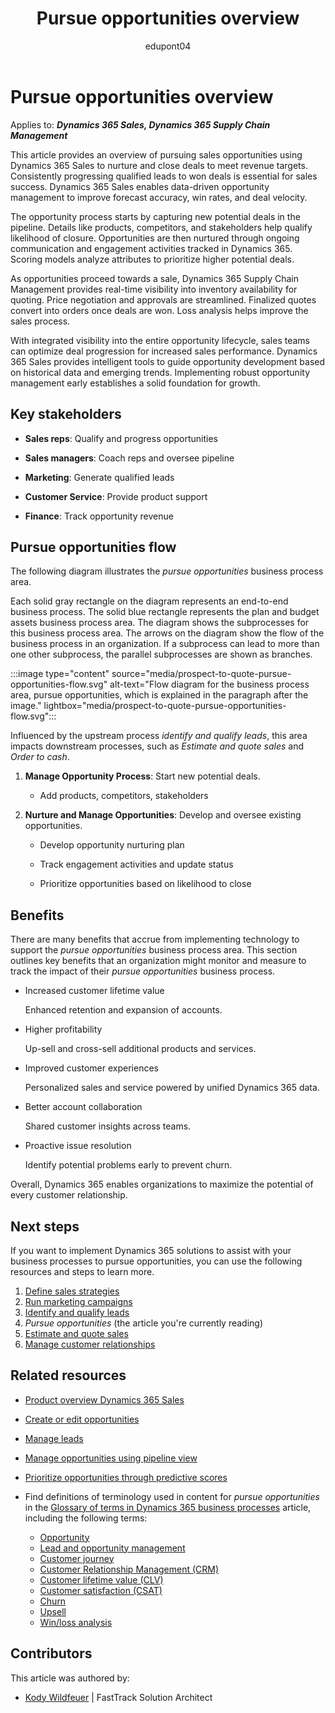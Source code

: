 ﻿---
title:  Pursue opportunities overview
description: Learn how you can use Dynamics 365 products to support the organization's business processes to pursue opportunities.
ms.date: 10/31/2023
ms.topic: conceptual
author: edupont04
ms.author: kowildfe
---

# Pursue opportunities overview

Applies to: ***Dynamics 365 Sales, Dynamics 365 Supply Chain Management***

This article provides an overview of pursuing sales opportunities using Dynamics 365 Sales to nurture and close deals to meet revenue targets. Consistently progressing qualified leads to won deals is essential for sales success. Dynamics 365 Sales enables data-driven opportunity management to improve forecast accuracy, win rates, and deal velocity.

The opportunity process starts by capturing new potential deals in the pipeline. Details like products, competitors, and stakeholders help qualify likelihood of closure. Opportunities are then nurtured through ongoing communication and engagement activities tracked in Dynamics 365. Scoring models analyze attributes to prioritize higher potential deals.

As opportunities proceed towards a sale, Dynamics 365 Supply Chain Management provides real-time visibility into inventory availability for quoting. Price negotiation and approvals are streamlined. Finalized quotes convert into orders once deals are won. Loss analysis helps improve the sales process.

With integrated visibility into the entire opportunity lifecycle, sales teams can optimize deal progression for increased sales performance. Dynamics 365 Sales provides intelligent tools to guide opportunity development based on historical data and emerging trends. Implementing robust opportunity management early establishes a solid foundation for growth.

## Key stakeholders

- **Sales reps**: Qualify and progress opportunities

- **Sales managers**: Coach reps and oversee pipeline

- **Marketing**: Generate qualified leads

- **Customer Service**: Provide product support

- **Finance**: Track opportunity revenue


## Pursue opportunities flow

The following diagram illustrates the *pursue opportunities* business process area.

Each solid gray rectangle on the diagram represents an end-to-end business process. The solid blue rectangle represents the plan and budget assets business process area. The diagram shows the subprocesses for this business process area. The arrows on the diagram show the flow of the business process in an organization. If a subprocess can lead to more than one other subprocess, the parallel subprocesses are shown as branches.

:::image type="content" source="media/prospect-to-quote-pursue-opportunities-flow.svg" alt-text="Flow diagram for the business process area, pursue opportunities, which is explained in the paragraph after the image." lightbox="media/prospect-to-quote-pursue-opportunities-flow.svg":::

Influenced by the upstream process *identify and qualify leads*, this area impacts downstream processes, such as *Estimate and quote sales* and *Order to cash*.

1. **Manage Opportunity Process**: Start new potential deals.

    - Add products, competitors, stakeholders

2. **Nurture and Manage Opportunities**: Develop and oversee existing opportunities.

    - Develop opportunity nurturing plan

    - Track engagement activities and update status

    - Prioritize opportunities based on likelihood to close

## Benefits

There are many benefits that accrue from implementing technology to support the *pursue opportunities* business process area. This section outlines key benefits that an organization might monitor and measure to track the impact of their *pursue opportunities* business process.

- Increased customer lifetime value

  Enhanced retention and expansion of accounts.

- Higher profitability

  Up-sell and cross-sell additional products and services.

- Improved customer experiences

  Personalized sales and service powered by unified Dynamics 365 data.

- Better account collaboration

  Shared customer insights across teams.

- Proactive issue resolution

  Identify potential problems early to prevent churn.

Overall, Dynamics 365 enables organizations to maximize the potential of every customer relationship.

## Next steps

If you want to implement Dynamics 365 solutions to assist with your business processes to pursue opportunities, you can use the following resources and steps to learn more.  

1. [Define sales strategies](prospect-to-quote-define-sales-strategy-overview.md)  
2. [Run marketing campaigns](prospect-to-quote-run-marketing-campaigns-overview.md)  
3. [Identify and qualify leads](prospect-to-quote-identify-qualify-leads.md)  
4. *Pursue opportunities*  (the article you're currently reading)  
5. [Estimate and quote sales](prospect-to-quote-estimate-quote-sales-overview.md)   
6. [Manage customer relationships](prospect-to-quote-manage-customer-relationships.md)  

## Related resources 

- [Product overview Dynamics 365 Sales](https://dynamics.microsoft.com/sales)  
- [Create or edit opportunities](/dynamics365/sales/create-edit-opportunity-sales)  
- [Manage leads](/dynamics365/sales/lead-management-overview)
- [Manage opportunities using pipeline view](/dynamics365/sales/use-opportunity-pipeline-view)  
- [Prioritize opportunities through predictive scores](/dynamics365/sales/work-predictive-opportunity-scoring)  

- Find definitions of terminology used in content for *pursue opportunities* in the [Glossary of terms in Dynamics 365 business processes](glossary.md) article, including the following terms:

  - [Opportunity](glossary.md#opportunity)  
  - [Lead and opportunity management](glossary.md#lead-and-opportunity-management)  
  - [Customer journey](glossary.md#customer-journey)  
  - [Customer Relationship Management (CRM)](glossary.md#customer-relationship-management-crm)  
  - [Customer lifetime value (CLV)](glossary.md#customer-lifetime-value-clv)  
  - [Customer satisfaction (CSAT)](glossary.md#customer-satisfaction-csat)  
  - [Churn](glossary.md#churn)  
  - [Upsell](glossary.md#upsell)  
  - [Win/loss analysis](glossary.md#winloss-analysis)  
<!-- 
## Tags

*Products:* Dynamics 365 Sales, Dynamics 365 Customer Service

*Industries:* Manufacturing, Retail, Financial Services, Healthcare

*Roles:* Sales Manager, Account Manager, Service Manager -->

## Contributors 

This article was authored by:

- [Kody Wildfeuer]( https://www.linkedin.com/in/kody-wildfeuer/)  \| FastTrack Solution Architect

